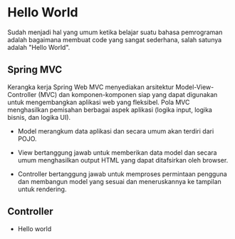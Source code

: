 # Hello World

Sudah menjadi hal yang umum ketika belajar suatu bahasa pemrograman adalah bagaimana membuat code yang sangat sederhana, salah satunya adalah "Hello World".

## Spring MVC

Kerangka kerja Spring Web MVC menyediakan arsitektur Model-View-Controller \(MVC\) dan komponen-komponen siap yang dapat digunakan untuk mengembangkan aplikasi web yang fleksibel. Pola MVC menghasilkan pemisahan berbagai aspek aplikasi \(logika input, logika bisnis, dan logika UI\).

* Model merangkum data aplikasi dan secara umum akan terdiri dari POJO.
* View bertanggung jawab untuk memberikan data model dan secara umum menghasilkan output HTML yang dapat ditafsirkan oleh browser.

* Controller bertanggung jawab untuk memproses permintaan pengguna dan membangun model yang sesuai dan meneruskannya ke tampilan untuk rendering.

## Controller

* Hello world





